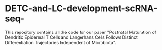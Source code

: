 # DETC-and-LC-development-scRNA-seq-
This repository contains all the code for our paper "Postnatal Maturation of Dendritic Epidermal T Cells and Langerhans Cells Follows Distinct Differentiation Trajectories Independent of Microbiota".
